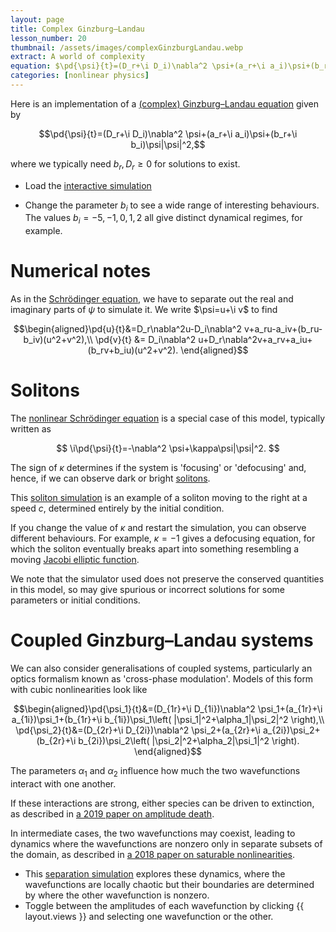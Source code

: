 ```yaml
---
layout: page
title: Complex Ginzburg–Landau
lesson_number: 20
thumbnail: /assets/images/complexGinzburgLandau.webp
extract: A world of complexity
equation: $\pd{\psi}{t}=(D_r+\i D_i)\nabla^2 \psi+(a_r+\i a_i)\psi+(b_r+\i b_i)\psi|\psi|^2$
categories: [nonlinear physics]
---
```

Here is an implementation of a [(complex) Ginzburg–Landau equation](https://arxiv.org/abs/cond-mat/0106115) given by

$$\pd{\psi}{t}=(D_r+\i D_i)\nabla^2 \psi+(a_r+\i a_i)\psi+(b_r+\i b_i)\psi|\psi|^2,$$

where we typically need $b_r,D_r \geq 0$ for solutions to exist.

* Load the [interactive simulation](/sim/?preset=complexGinzburgLandau) 

* Change the parameter $b_i$ to see a wide range of interesting behaviours. The values $b_i=-5, -1, 0, 1, 2$ all give distinct dynamical regimes, for example.

# Numerical notes

As in the [Schrödinger equation](/basic-pdes/stabilised-schrodinger), we have to separate out the real and imaginary parts of $\psi$ to simulate it. We write $\psi=u+\i v$ to find

$$\begin{aligned}\pd{u}{t}&=D_r\nabla^2u-D_i\nabla^2 v+a_ru-a_iv+(b_ru-b_iv)(u^2+v^2),\\ 
\pd{v}{t} &= D_i\nabla^2 u+D_r\nabla^2v+a_rv+a_iu+(b_rv+b_iu)(u^2+v^2).
\end{aligned}$$

# Solitons 

The [nonlinear Schrödinger equation](https://en.wikipedia.org/wiki/Nonlinear_Schr%C3%B6dinger_equation) is a special case of this model, typically written as

$$
\i\pd{\psi}{t}=-\nabla^2 \psi+\kappa\psi|\psi|^2.
$$

The sign of $\kappa$ determines if the system is 'focusing' or 'defocusing' and, hence, if we can observe dark or bright [solitons](https://en.wikipedia.org/wiki/Soliton).

This [soliton simulation](/sim/?preset=NonlinearSchrodingerSoliton) is an example of a soliton moving to the right at a speed $c$, determined entirely by the initial condition. 

If you change the value of $\kappa$ and restart the simulation, you can observe different behaviours. For example, $\kappa=-1$ gives a defocusing equation, for which the soliton eventually breaks apart into something resembling a moving [Jacobi elliptic function](https://en.wikipedia.org/wiki/Jacobi_elliptic_functions). 

We note that the simulator used does not preserve the conserved quantities in this model, so may give spurious or incorrect solutions for some parameters or initial conditions.

# Coupled Ginzburg–Landau systems

We can also consider generalisations of coupled systems, particularly an optics formalism known as 'cross-phase modulation'. Models of this form with cubic nonlinearities look like

$$\begin{aligned}\pd{\psi_1}{t}&=(D_{1r}+\i D_{1i})\nabla^2 \psi_1+(a_{1r}+\i a_{1i})\psi_1+(b_{1r}+\i b_{1i})\psi_1\left( |\psi_1|^2+\alpha_1|\psi_2|^2 \right),\\ \pd{\psi_2}{t}&=(D_{2r}+\i D_{2i})\nabla^2 \psi_2+(a_{2r}+\i a_{2i})\psi_2+(b_{2r}+\i b_{2i})\psi_2\left( |\psi_2|^2+\alpha_2|\psi_1|^2 \right). \end{aligned}$$

The parameters $\alpha_1$ and $\alpha_2$ influence how much the two wavefunctions interact with one another. 

If these interactions are strong, either species can be driven to extinction, as described in [a 2019 paper on amplitude death](https://arxiv.org/abs/1803.02147). 

In intermediate cases, the two wavefunctions may coexist, leading to dynamics where the wavefunctions are nonzero only in separate subsets of the domain, as described in [a 2018 paper on saturable nonlinearities](https://doi.org/10.1016/j.aop.2018.07.003). 

* This [separation simulation](/sim/?preset=CoupledCGL) explores these dynamics, where the wavefunctions are locally chaotic but their boundaries are determined by where the other wavefunction is nonzero. 
* Toggle between the amplitudes of each wavefunction by clicking {{ layout.views }} and selecting one wavefunction or the other.
